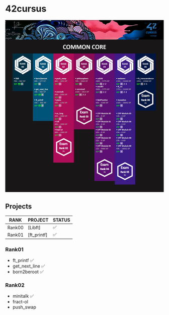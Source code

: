# 42cursus

![Common Core](./CommonCore.jpg)   

## Projects

| RANK | PROJECT | STATUS |
| ---- | ------- | ------ |
| Rank00 | [Libft] | ✅ | 
| Rank01 | [ft_printf] | ✅ |
### Rank01
- ft_printf      ✅
- get_next_line  ✅
- born2beroot    ✅
### Rank02
- minitalk       ✅
- fract-ol
- push_swap
